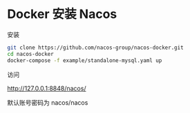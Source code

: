 # Docker 安装 Nacos

安装

```bash
git clone https://github.com/nacos-group/nacos-docker.git
cd nacos-docker
docker-compose -f example/standalone-mysql.yaml up
```

访问

http://127.0.0.1:8848/nacos/

默认账号密码为 nacos/nacos